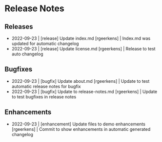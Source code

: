 # Release Notes

## Releases
- 2022-09-23 | [release] Update index.md  [rgeerkens] | Index.md was updated for automatic changelog
- 2022-09-23 | [release] Update license.md  [rgeerkens] | Release to test auto changelog

## Bugfixes
- 2022-09-23 | [bugfix] Update about.md  [rgeerkens] | Update to test automatic release notes for bugfix
- 2022-09-23 | [bugfix] Update to release-notes.md  [rgeerkens] | Update to test bugfixes in release notes

## Enhancements
- 2022-09-23 | [enhancement] Update files to demo enhancements  [rgeerkens] | Commit to show enhancements in automatic generated changelog
